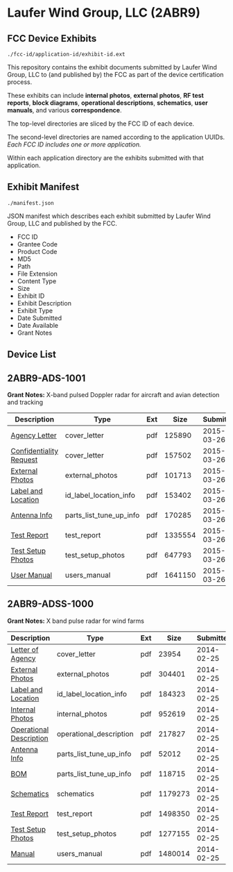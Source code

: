 # Laufer Wind Group, LLC (2ABR9)
## FCC Device Exhibits

```
./fcc-id/application-id/exhibit-id.ext
```

This repository contains the exhibit documents submitted by Laufer Wind Group, LLC to (and published by) the FCC as part of the device certification process.

These exhibits can include **internal photos**, **external photos**, **RF test reports**, **block diagrams**, **operational descriptions**, **schematics**, **user manuals**, and various **correspondence**.

The top-level directories are sliced by the FCC ID of each device.

The second-level directories are named according to the application UUIDs. *Each FCC ID includes one or more application.*

Within each application directory are the exhibits submitted with that application. 

## Exhibit Manifest

```
./manifest.json
```

JSON manifest which describes each exhibit submitted by Laufer Wind Group, LLC and published by the FCC.

- FCC ID
- Grantee Code
- Product Code
- MD5
- Path
- File Extension
- Content Type
- Size
- Exhibit ID
- Exhibit Description
- Exhibit Type
- Date Submitted
- Date Available
- Grant Notes

## Device List
## 2ABR9-ADS-1001
**Grant Notes:** X-band pulsed Doppler radar for aircraft and avian detection and tracking

| Description | Type | Ext | Size | Submitted | Available |
| ----------- | ---- | --- | ---- | --------- | --------- |
| [Agency Letter](2ABR9-ADS-1001/8e165d68800e392d6772340c7fb35e08/2567129.pdf) | cover_letter | pdf | 125890 | 2015-03-26 | 2015-03-26 |
| [Confidentiality Request](2ABR9-ADS-1001/8e165d68800e392d6772340c7fb35e08/2567130.pdf) | cover_letter | pdf | 157502 | 2015-03-26 | 2015-03-26 |
| [External Photos](2ABR9-ADS-1001/8e165d68800e392d6772340c7fb35e08/2567131.pdf) | external_photos | pdf | 101713 | 2015-03-26 | 2015-03-26 |
| [Label and Location](2ABR9-ADS-1001/8e165d68800e392d6772340c7fb35e08/2567132.pdf) | id_label_location_info | pdf | 153402 | 2015-03-26 | 2015-03-26 |
| [Antenna Info](2ABR9-ADS-1001/8e165d68800e392d6772340c7fb35e08/2567136.pdf) | parts_list_tune_up_info | pdf | 170285 | 2015-03-26 | 2015-03-26 |
| [Test Report](2ABR9-ADS-1001/8e165d68800e392d6772340c7fb35e08/2567138.pdf) | test_report | pdf | 1335554 | 2015-03-26 | 2015-03-26 |
| [Test Setup Photos](2ABR9-ADS-1001/8e165d68800e392d6772340c7fb35e08/2567139.pdf) | test_setup_photos | pdf | 647793 | 2015-03-26 | 2015-03-26 |
| [User Manual](2ABR9-ADS-1001/8e165d68800e392d6772340c7fb35e08/2567140.pdf) | users_manual | pdf | 1641150 | 2015-03-26 | 2015-03-26 |
## 2ABR9-ADSS-1000
**Grant Notes:** X band pulse radar for wind farms

| Description | Type | Ext | Size | Submitted | Available |
| ----------- | ---- | --- | ---- | --------- | --------- |
| [Letter of Agency](2ABR9-ADSS-1000/e27834f59006e9f17ca7b25692185082/2200142.pdf) | cover_letter | pdf | 23954 | 2014-02-25 | 2014-02-25 |
| [External Photos](2ABR9-ADSS-1000/e27834f59006e9f17ca7b25692185082/2200140.pdf) | external_photos | pdf | 304401 | 2014-02-25 | 2014-02-25 |
| [Label and Location](2ABR9-ADSS-1000/e27834f59006e9f17ca7b25692185082/2200141.pdf) | id_label_location_info | pdf | 184323 | 2014-02-25 | 2014-02-25 |
| [Internal Photos](2ABR9-ADSS-1000/e27834f59006e9f17ca7b25692185082/2200143.pdf) | internal_photos | pdf | 952619 | 2014-02-25 | 2014-02-25 |
| [Operational Description](2ABR9-ADSS-1000/e27834f59006e9f17ca7b25692185082/2200146.pdf) | operational_description | pdf | 217827 | 2014-02-25 | 2014-02-25 |
| [Antenna Info](2ABR9-ADSS-1000/e27834f59006e9f17ca7b25692185082/2200138.pdf) | parts_list_tune_up_info | pdf | 52012 | 2014-02-25 | 2014-02-25 |
| [BOM](2ABR9-ADSS-1000/e27834f59006e9f17ca7b25692185082/2200139.pdf) | parts_list_tune_up_info | pdf | 118715 | 2014-02-25 | 2014-02-25 |
| [Schematics](2ABR9-ADSS-1000/e27834f59006e9f17ca7b25692185082/2200144.pdf) | schematics | pdf | 1179273 | 2014-02-25 | 2014-02-25 |
| [Test Report](2ABR9-ADSS-1000/e27834f59006e9f17ca7b25692185082/2200137.pdf) | test_report | pdf | 1498350 | 2014-02-25 | 2014-02-25 |
| [Test Setup Photos](2ABR9-ADSS-1000/e27834f59006e9f17ca7b25692185082/2200136.pdf) | test_setup_photos | pdf | 1277155 | 2014-02-25 | 2014-02-25 |
| [Manual](2ABR9-ADSS-1000/e27834f59006e9f17ca7b25692185082/2200145.pdf) | users_manual | pdf | 1480014 | 2014-02-25 | 2014-02-25 |
